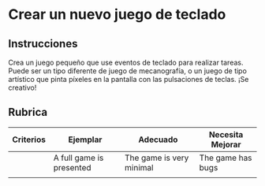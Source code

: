 # Crear un nuevo juego de teclado

## Instrucciones

Crea un juego pequeño que use eventos de teclado para realizar tareas. Puede ser un tipo diferente de juego de mecanografía, o un juego de tipo artístico que pinta píxeles en la pantalla con las pulsaciones de teclas. ¡Se creativo!

## Rubrica

| Criterios | Ejemplar                 | Adecuado                 | Necesita Mejorar  |
| --------- | ------------------------ | ------------------------ | ----------------- |
|           | A full game is presented | The game is very minimal | The game has bugs |
|           |                          |                          |                   |
